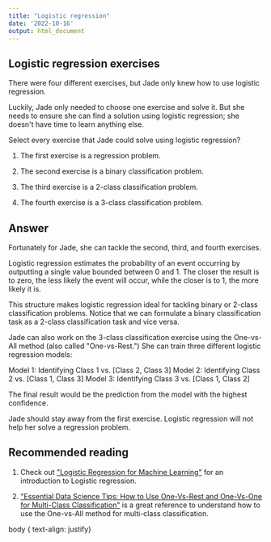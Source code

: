 ```yaml
---
title: "Logistic regression"
date: '2022-10-16'
output: html_document
---
```


## Logistic regression exercises

There were four different exercises, but Jade only knew how to use logistic regression.

Luckily, Jade only needed to choose one exercise and solve it. But she needs to ensure she can find a solution using logistic regression; she doesn't have time to learn anything else.

Select every exercise that Jade could solve using logistic regression?

1. The first exercise is a regression problem.

2. The second exercise is a binary classification problem.

3. The third exercise is a 2-class classification problem.

4. The fourth exercise is a 3-class classification problem.

## Answer

Fortunately for Jade, she can tackle the second, third, and fourth exercises.

Logistic regression estimates the probability of an event occurring by outputting a single value bounded between 0 and 1. The closer the result is to zero, the less likely the event will occur, while the closer is to 1, the more likely it is.

This structure makes logistic regression ideal for tackling binary or 2-class classification problems. Notice that we can formulate a binary classification task as a 2-class classification task and vice versa.

Jade can also work on the 3-class classification exercise using the One-vs-All method (also called "One-vs-Rest.") She can train three different logistic regression models:

Model 1: Identifying Class 1 vs. [Class 2, Class 3]
Model 2: Identifying Class 2 vs. [Class 1, Class 3]
Model 3: Identifying Class 3 vs. [Class 1, Class 2]

The final result would be the prediction from the model with the highest confidence.

Jade should stay away from the first exercise. Logistic regression will not help her solve a regression problem.

## Recommended reading

1. Check out ["Logistic Regression for Machine Learning"](https://machinelearningmastery.com/logistic-regression-for-machine-learning/) for an introduction to Logistic regression.

2. ["Essential Data Science Tips: How to Use One-Vs-Rest and One-Vs-One for Multi-Class Classification"](https://www.kdnuggets.com/2020/08/one-vs-rest-one-multi-class-classification.html) is a great reference to understand how to use the One-vs-All method for multi-class classification.

body {
text-align: justify}
</style>
